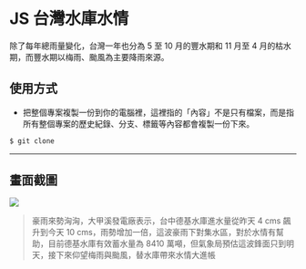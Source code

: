 # JS 台灣水庫水情

除了每年總雨量變化，台灣一年也分為 5 至 10 月的豐水期和 11 月至 4 月的枯水期，而豐水期以梅雨、颱風為主要降雨來源。

## 使用方式
- 把整個專案複製一份到你的電腦裡，這裡指的「內容」不是只有檔案，而是指所有整個專案的歷史紀錄、分支、標籤等內容都會複製一份下來。
```sh
$ git clone
```

----

## 畫面截圖
![](https://i.imgur.com/g51AGgA.png)
> 豪雨來勢洶洶，大甲溪發電廠表示，台中德基水庫進水量從昨天 4 cms 飆升到今天 10 cms，雨勢增加一倍，這波豪雨下對集水區，對於水情有幫助，目前德基水庫有效蓄水量為 8410 萬噸，但氣象局預估這波鋒面只到明天，接下來仰望梅雨與颱風，替水庫帶來水情大進帳